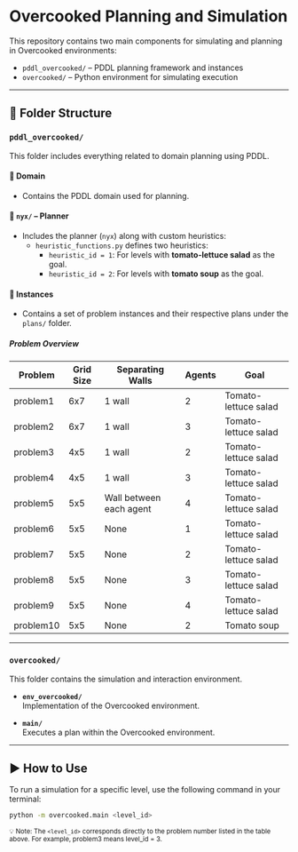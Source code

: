 # Overcooked Planning and Simulation

This repository contains two main components for simulating and planning in Overcooked environments:

- `pddl_overcooked/` – PDDL planning framework and instances  
- `overcooked/` – Python environment for simulating execution

---

## 📁 Folder Structure

### `pddl_overcooked/`

This folder includes everything related to domain planning using PDDL.

#### 🔹 Domain
- Contains the PDDL domain used for planning.

#### 🔹 `nyx/` – Planner
- Includes the planner (`nyx`) along with custom heuristics:
  - `heuristic_functions.py` defines two heuristics:
    - `heuristic_id = 1`: For levels with **tomato-lettuce salad** as the goal.
    - `heuristic_id = 2`: For levels with **tomato soup** as the goal.

#### 🔹 Instances
- Contains a set of problem instances and their respective plans under the `plans/` folder.

##### Problem Overview

| Problem   | Grid Size | Separating Walls            | Agents | Goal                    |
|-----------|-----------|------------------------------|--------|-------------------------|
| problem1  | 6x7       | 1 wall                       | 2      | Tomato-lettuce salad    |
| problem2  | 6x7       | 1 wall                       | 3      | Tomato-lettuce salad    |
| problem3  | 4x5       | 1 wall                       | 2      | Tomato-lettuce salad    |
| problem4  | 4x5       | 1 wall                       | 3      | Tomato-lettuce salad    |
| problem5  | 5x5       | Wall between each agent      | 4      | Tomato-lettuce salad    |
| problem6  | 5x5       | None                         | 1      | Tomato-lettuce salad    |
| problem7  | 5x5       | None                         | 2      | Tomato-lettuce salad    |
| problem8  | 5x5       | None                         | 3      | Tomato-lettuce salad    |
| problem9  | 5x5       | None                         | 4      | Tomato-lettuce salad    |
| problem10 | 5x5       | None                         | 2      | Tomato soup             |
---

### `overcooked/`

This folder contains the simulation and interaction environment.

- **`env_overcooked/`**  
  Implementation of the Overcooked environment.

- **`main/`**  
  Executes a plan within the Overcooked environment.

---

## ▶️ How to Use

To run a simulation for a specific level, use the following command in your terminal:

```bash
python -m overcooked.main <level_id>
```
<sub>💡 Note: The `<level_id>` corresponds directly to the problem number listed in the table above. For example, problem3 means level_id = 3.</sub>
